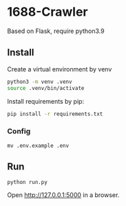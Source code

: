 # 1688-Crawler

Based on Flask, require python3.9

## Install

Create a virtual environment by venv

```sh
python3 -m venv .venv
source .venv/bin/activate
```

Install requirements by pip:

```sh
pip install -r requirements.txt
```

### Config
```shell
mv .env.example .env
```

## Run

```shell
python run.py
```

Open http://127.0.0.1:5000 in a browser.

